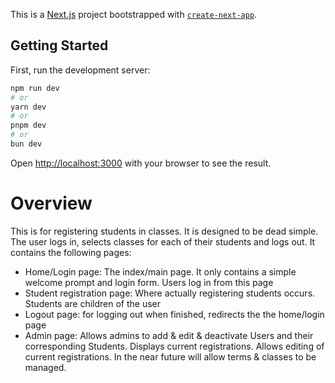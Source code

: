 This is a [Next.js](https://nextjs.org/) project bootstrapped with [`create-next-app`](https://github.com/vercel/next.js/tree/canary/packages/create-next-app).

## Getting Started

First, run the development server:

```bash
npm run dev
# or
yarn dev
# or
pnpm dev
# or
bun dev
```

Open [http://localhost:3000](http://localhost:3000) with your browser to see the result.

# Overview

This is for registering students in classes. It is designed to be dead simple. The user logs in, selects classes for each of their students and logs out. It contains the following pages:

- Home/Login page: The index/main page. It only contains a simple welcome prompt and login form. Users log in from this page
- Student registration page: Where actually registering students occurs. Students are children of the user
- Logout page: for logging out when finished, redirects the the home/login page
- Admin page: Allows admins to add & edit & deactivate Users and their corresponding Students. Displays current registrations. Allows editing of current registrations. In the near future will allow terms & classes to be managed.
